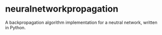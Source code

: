 # neuralnetworkpropagation
A backpropagation algorithm implementation for a neutral network, written in Python.
